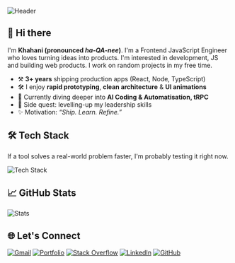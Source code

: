 ![Header](https://capsule-render.vercel.app/api?type=soft&height=250&color=gradient&text=Khahani%20Mamedov&section=header&reversal=true&textBg=false&animation=fadeIn&desc=JavaScript%20Engineer&descAlignY=75&descSize=25)


## 👋 Hi there

I'm **Khahani (pronounced _ha-QA-nee_)**. I'm a Frontend JavaScript Engineer who loves turning ideas into products. I'm interested in development, JS and building web products. I work on random projects in my free time.
- ⚒️ **3+ years** shipping production apps (React, Node, TypeScript)  
- 🛠  I enjoy **rapid prototyping**, **clean architecture** & **UI animations**  
- 🌱 Currently diving deeper into **AI Coding & Automatisation, tRPC**  
- 🧭 Side quest: levelling-up my leadership skills
- ✨ Motivation: *“Ship. Learn. Refine.”*

## 🛠️ Tech Stack

If a tool solves a real-world problem faster, I'm probably testing it right now.

![Tech Stack](https://skillicons.dev/icons?i=js,ts,html,css,scss,react,nextjs,redux,astro,tailwind,nodejs,express,prisma,graphql,supabase,docker,vite,vitest,jest,git,githubactions,vercel,figma,materialui,cloudflare,linux,netlify,notion,npm,postman,sentry,vscode,yarn,postgres,cypress&perline=15)

## 📈 GitHub Stats

![Stats](https://github-readme-stats.vercel.app/api?username=prkomb&show_icons=true&theme=tokyonight&hide_border=true)

## 🌐 Let's Connect

[![Gmail](https://img.shields.io/badge/Gmail-D14836?style=for-the-badge&logo=gmail&logoColor=white)](mailto:prkomb@gmail.com)
[![Portfolio](https://img.shields.io/badge/Portfolio-543DE0?style=for-the-badge&logo=khahanimamedov.com&logoColor=white)](https://khahanimamedov.com)
[![Stack Overflow](https://img.shields.io/badge/Stack%20Overflow-F48024?style=for-the-badge&logo=stackoverflow&logoColor=white)](https://stackoverflow.com/users/30908165/prkomb)
[![LinkedIn](https://img.shields.io/badge/LinkedIn-0077B5?style=for-the-badge&logo=linkedin&logoColor=white)](https://www.linkedin.com/in/khahani-mamedov/)
[![GitHub](https://img.shields.io/badge/GitHub-181717?style=for-the-badge&logo=github&logoColor=white)](https://github.com/prkomb)
